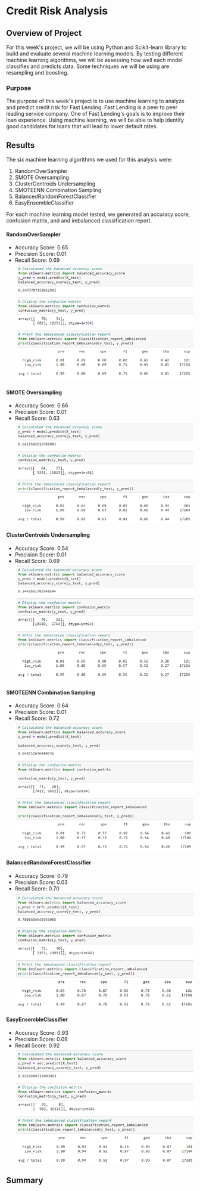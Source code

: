 # Credit Risk Analysis

## Overview of Project
For this week's project, we will be using Python and Scikit-learn library to build and evaluate several machine learning models. By testing different machine learning algorithms, we will be assessing how well each model classifies and predicts data. Some techniques we will be using are resampling and boosting.

### Purpose
The purpose of this week's project is to use machine learning to analyze and predict credit risk for Fast Lending. Fast Lending is a peer to peer leading service company. One of Fast Lending's goals is to improve their loan experience. Using machine learning, we will be able to help identify good candidates for loans that will lead to lower default rates.

## Results

The six machine learning algorithms we used for this analysis were:
1. RandomOverSampler
2. SMOTE Oversampling
3. ClusterCentroids Undersampling
4. SMOTEENN Combination Sampling
5. BalancedRandomForestClassifier
6. EasyEnsembleClassifier

For each machine learning model tested, we generated an accuracy score, confusion matrix, and and imbalanced classification report. 

#### RandomOverSampler
- Accuracy Score: 0.65
- Precision Score: 0.01
- Recall Score: 0.69
![RandomOverSampler](/Resources/RandomOverSampler.PNG)

#### SMOTE Oversampling
- Accuracy Score: 0.66
- Precision Score: 0.01
- Recall Score: 0.63
![SMOTE](/Resources/SMOTE.PNG)

#### ClusterCentroids Undersampling
- Accuracy Score: 0.54
- Precision Score: 0.01
- Recall Score: 0.69
![ClusterCentroids](/Resources/ClusterCentroids.PNG)

#### SMOTEENN Combination Sampling
- Accuracy Score: 0.64
- Precision Score: 0.01
- Recall Score: 0.72
![SMOTEENN](/Resources/SMOTEENN.PNG)

#### BalancedRandomForestClassifier
- Accuracy Score: 0.79
- Precision Score: 0.03
- Recall Score: 0.70
![BalancedRandomForestClassifier](/Resources/BalancedRandomForestClassifier.PNG)

#### EasyEnsembleClassifier
- Accuracy Score: 0.93
- Precision Score: 0.09
- Recall Score: 0.92
![EasyEnsembleClassifier](/Resources/EasyEnsembleClassifier.PNG)


## Summary
